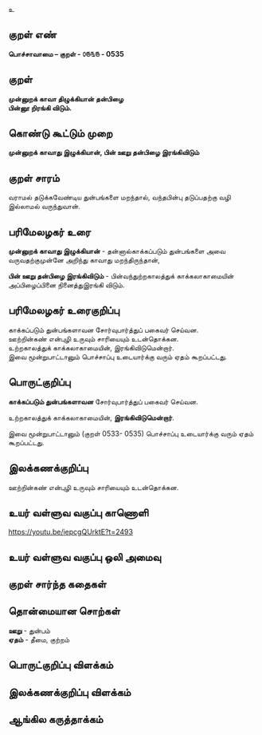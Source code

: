 உ

## குறள் எண் 

**பொச்சாவாமை  – குறள் - ௦௫௩௫ - 0535**  

## குறள் 

**முன்னுறக் காவா திழுக்கியான் தன்பிழை  
பின்னூ றிரங்கி விடும்.**

## கொண்டு கூட்டும் முறை

**முன்னுறக் காவாது இழுக்கியான், பின் ஊறு தன்பிழை இரங்கிவிடும்**

## குறள் சாரம் 

வராமல் தடுக்கவேண்டிய துன்பங்களை மறந்தால், வந்தபின்பு தடுப்பதற்கு வழி இல்லாமல் வருந்துவான்.  

## பரிமேலழகர் உரை

**முன்னுறக் காவாது இழுக்கியான்** - தன்னால்காக்கப்படும் துன்பங்களை அவை வருவதற்குமுன்னே அறிந்து காவாது மறந்திருந்தான்,  

**பின் ஊறு தன்பிழை இரங்கிவிடும்** - பின்வந்துற்றகாலத்துக் காக்கலாகாமையின் அப்பிழைப்பினை நினைத்துஇரங்கி விடும்.   

## பரிமேலழகர் உரைகுறிப்பு   

காக்கப்படும் துன்பங்களாவன சோர்வுபார்த்துப் பகைவர் செய்வன.  
ஊற்றின்கண் என்புழி உருவும் சாரியையும் உடன்தொக்கன.   
உற்றகாலத்துக் காக்கலாகாமையின், இரங்கிவிடுமென்றார்.   
இவை மூன்றுபாட்டானும் பொச்சாப்பு உடையார்க்கு வரும் ஏதம் கூறப்பட்டது.  

## பொருட்குறிப்பு 

**காக்கப்படும் துன்பங்களாவன** சோர்வுபார்த்துப் பகைவர் செய்வன.  
 
உற்றகாலத்துக் காக்கலாகாமையின், **இரங்கிவிடுமென்றார்**.   

இவை மூன்றுபாட்டானும் (குறள் 0533- 0535) பொச்சாப்பு உடையார்க்கு வரும் ஏதம் கூறப்பட்டது.    

## இலக்கணக்குறிப்பு  

ஊற்றின்கண் என்புழி உருவும் சாரியையும் உடன்தொக்கன.   

## உயர் வள்ளுவ வகுப்பு காணொளி

https://youtu.be/iepcgQUrktE?t=2493

## உயர் வள்ளுவ வகுப்பு ஒலி அமைவு 

 
## குறள் சார்ந்த கதைகள் 


## தொன்மையான சொற்கள்

**ஊறு** - துன்பம்  
**ஏதம்** - தீமை, குற்றம்   

## பொருட்குறிப்பு விளக்கம்


## இலக்கணக்குறிப்பு விளக்கம்


## ஆங்கில கருத்தாக்கம் 


